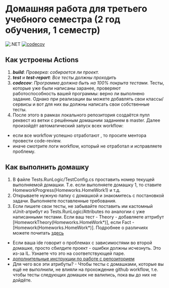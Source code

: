 # Домашняя работа для третьего учебного семестра (2 год обучения, 1 семестр)

![.NET](https://github.com/fuz1kort/HT-ITIS.2.1-student/actions/workflows/dotnet.yml/badge.svg)
[![codecov](https://codecov.io/gh/fuz1kort/HT-ITIS.2.1-student/graph/badge.svg?token=KNJF3352V6)](https://codecov.io/gh/fuz1kort/HT-ITIS.2.1-student/HW10)


## Как устроены Actions

1. **_build_**: _Проверка: собирается ли проект._
2. **_test_** и **_test-report_**: _Все тесты должны проходить_
3. **_codecov_**: _Программа должна быть на 100% покрыта тестами._
   Тесты, которые уже были написаны заранее, проверяют работоспособность вашей программы: верно ли выполнено задание.
   Однако при реализации вы можете добавлять свои классы/сервисы и вот для них вы должны написать свои собственные тесты.
4. После этого в рамках локального репозитория создаётся пулл реквест из ветки с решённым домашним заданием в master. Далее произойдёт автоматический запуск всех workflow:

- если все workflow успешно отработают , то просите ментора провести code-review.
- иначе смотрите логи workflow, который не отработал и исправляете проблему.

## Как выполнить домашку

1. В файле Tests.RunLogic/TestConfig.cs проставить номер текущей выполняемой домашки. Т.е. если выполняете домашку 1, то ставите HomeworkProgress(Homeworks.HomeWork1) и т.д.
2. Открываете нужную папку с домашкой и знакомитесь с постановкой задачи. Выполняете поставленные требования.
3. Если пишете свои тесты, не забывайте поставить им кастомный xUnit-атрибут из Tests.RunLogic/Attributes по аналогии с уже написанными тестами. Если ваш тест - Theory - добавляете аттрибут [HomeworkTheory(Homeworks.HomeWork*)], если Fact - [Homework(Homeworks.HomeWork*)]. Подробнее о различиях можете почитать [здесь](https://codebots.com/docs/what-is-xunit)

- Если ваша ide говорит о проблемах с зависимостями во второй домашке, просто сбилдите проект - ошибки должны исчезнуть. Это из-за IL. Узнаете что это на соответствующей паре.
- [дополнительные инструкции по работе с репозиторием](https://docs.google.com/document/d/1DPAfO-v2acR-CmLviX3qCnTBwUYPyipARdPjUjTZKdo/edit?usp=sharing)
- Для чего все эти атрибуты? - Чтобы тесты с домашками, которые вы ещё не выполнили, не влияли на прохождение github workflow, т.е. чтобы тесты следующих домашек не валились, пока вы до них не дойдёте.
